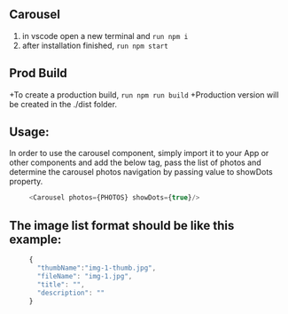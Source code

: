 ## Carousel
1. in vscode open a new terminal and ``` run npm i ```
2. after installation finished, ``` run npm start ```

## Prod Build
+To create a production build, ``` run npm run build ```
+Production version will be created in the ./dist folder.

## Usage:
In order to use the carousel component, simply import it to your App 
or other components and add the below tag, pass the list of photos and
determine the carousel photos navigation by passing value to showDots property.

``` js
     <Carousel photos={PHOTOS} showDots={true}/>
```   
## The image list format should be like this example:

``` js
     {
       "thumbName":"img-1-thumb.jpg",
       "fileName": "img-1.jpg",
       "title": "",
       "description": ""
     }
``` 
